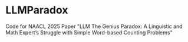 # LLMParadox
Code for NAACL 2025 Paper "LLM The Genius Paradox: A Linguistic and Math Expert’s Struggle with Simple Word-based Counting Problems"
